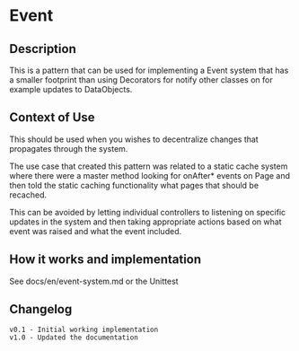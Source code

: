 # Event

## Description

This is a pattern that can be used for implementing a Event system that has a
smaller footprint than using Decorators for notify other classes on for example 
updates to DataObjects.

## Context of Use

This should be used when you wishes to decentralize changes that propagates 
through the system.

The use case that created this pattern was related to a static cache system where
there were a master method looking for onAfter* events on Page and then told the
static caching functionality what pages that should be recached.

This can be avoided by letting individual controllers to listening on specific 
updates in the system and then taking appropriate actions based on what event was
raised and what the event included.

## How it works and implementation

See docs/en/event-system.md or the Unittest

## Changelog

	v0.1 - Initial working implementation
	v1.0 - Updated the documentation